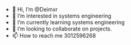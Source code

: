 - 👋 Hi, I’m @Deimxr
- 👀 I’m interested in systems engineering
- 🌱 I’m currently learning systems engineering
- 💞️ I’m looking to collaborate on projects.
- 📫 How to reach me 3012596268

<!---
Deimxr/Deimxr is a ✨ special ✨ repository because its `README.md` (this file) appears on your GitHub profile.
You can click the Preview link to take a look at your changes.
--->
